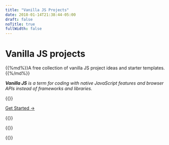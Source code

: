 ```yaml
---
title: "Vanilla JS Projects"
date: 2018-01-14T21:38:44-05:00
draft: false
noTitle: true
fullWidth: false
---
```


<h1 class="text-xlarge margin-bottom-small">Vanilla JS projects</h1>

<p class="text-large">{{%md%}}A free collection of vanilla JS project ideas and starter templates.{{%/md%}}</p>

*__Vanilla JS__ is a term for coding with native JavaScript features and browser APIs instead of frameworks and libraries.*

{{<cta for="learnvjs-home">}}

<a class="btn btn-large" href="/projects">Get Started &rarr;</a>

<div class="padding-top-large padding-bottom-large">
	{{<testimonial for="jonathanStark2" photo="true">}}
</div>

{{<mailchimp intro="true">}}

{{<about-me>}}
